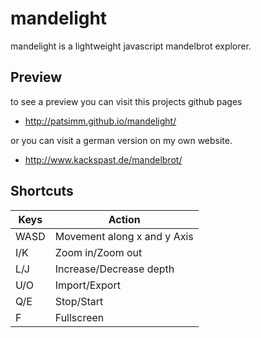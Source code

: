 mandelight
==========

mandelight is a lightweight javascript mandelbrot explorer.

Preview
-------

to see a preview you can visit this projects github pages 
+ http://patsimm.github.io/mandelight/

or you can visit a german version on my own website.
+ http://www.kackspast.de/mandelbrot/

Shortcuts
---------

| Keys | Action                      |
|------|-----------------------------|
| WASD | Movement along x and y Axis |
| I/K  | Zoom in/Zoom out            |
| L/J  | Increase/Decrease depth     |
| U/O  | Import/Export               |
| Q/E  | Stop/Start                  |
| F    | Fullscreen                  |
